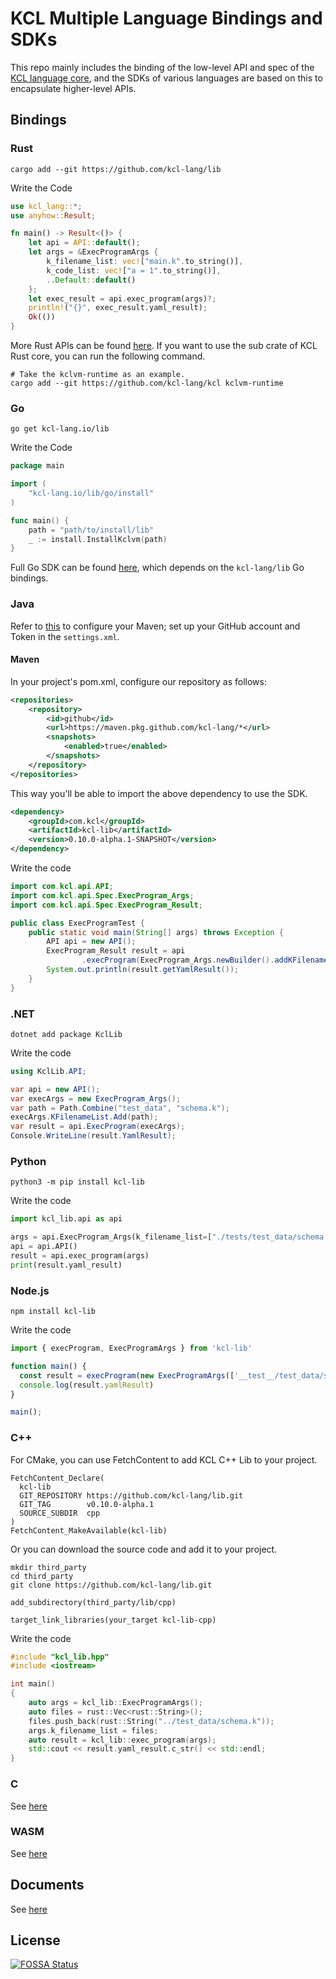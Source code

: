 # KCL Multiple Language Bindings and SDKs

This repo mainly includes the binding of the low-level API and spec of the [KCL language core](https://github.com/kcl-lang/kcl), and the SDKs of various languages are based on this to encapsulate higher-level APIs.

## Bindings

### Rust

```shell
cargo add --git https://github.com/kcl-lang/lib
```

Write the Code

```rust
use kcl_lang::*;
use anyhow::Result;

fn main() -> Result<()> {
    let api = API::default();
    let args = &ExecProgramArgs {
        k_filename_list: vec!["main.k".to_string()],
        k_code_list: vec!["a = 1".to_string()],
        ..Default::default()
    };
    let exec_result = api.exec_program(args)?;
    println!("{}", exec_result.yaml_result);
    Ok(())
}
```

More Rust APIs can be found [here](https://github.com/kcl-lang/kcl). If you want to use the sub crate of KCL Rust core, you can run the following command.

```shell
# Take the kclvm-runtime as an example.
cargo add --git https://github.com/kcl-lang/kcl kclvm-runtime
```

### Go

```shell
go get kcl-lang.io/lib
```

Write the Code

```go
package main

import (
	"kcl-lang.io/lib/go/install"
)

func main() {
    path = "path/to/install/lib"
    _ := install.InstallKclvm(path)
}
```

Full Go SDK can be found [here](https://github.com/kcl-lang/kcl-go), which depends on the `kcl-lang/lib` Go bindings.

### Java

Refer to [this](https://docs.github.com/en/packages/working-with-a-github-packages-registry/working-with-the-apache-maven-registry#authenticating-to-github-packages) to configure your Maven; set up your GitHub account and Token in the `settings.xml`.

#### Maven

In your project's pom.xml, configure our repository as follows:

```xml
<repositories>
    <repository>
        <id>github</id>
        <url>https://maven.pkg.github.com/kcl-lang/*</url>
        <snapshots>
            <enabled>true</enabled>
        </snapshots>
    </repository>
</repositories>
```

This way you'll be able to import the above dependency to use the SDK.

```xml
<dependency>
    <groupId>com.kcl</groupId>
    <artifactId>kcl-lib</artifactId>
    <version>0.10.0-alpha.1-SNAPSHOT</version>
</dependency>
```

Write the code

```java
import com.kcl.api.API;
import com.kcl.api.Spec.ExecProgram_Args;
import com.kcl.api.Spec.ExecProgram_Result;

public class ExecProgramTest {
    public static void main(String[] args) throws Exception {
        API api = new API();
        ExecProgram_Result result = api
                .execProgram(ExecProgram_Args.newBuilder().addKFilenameList("path/to/kcl.k").build());
        System.out.println(result.getYamlResult());
    }
}
```

### .NET

```shell
dotnet add package KclLib
```

Write the code

```cs
using KclLib.API;

var api = new API();
var execArgs = new ExecProgram_Args();
var path = Path.Combine("test_data", "schema.k");
execArgs.KFilenameList.Add(path);
var result = api.ExecProgram(execArgs);
Console.WriteLine(result.YamlResult);
```

### Python

```shell
python3 -m pip install kcl-lib
```

Write the code

```python
import kcl_lib.api as api

args = api.ExecProgram_Args(k_filename_list=["./tests/test_data/schema.k"])
api = api.API()
result = api.exec_program(args)
print(result.yaml_result)
```

### Node.js

```shell
npm install kcl-lib
```

Write the code

```ts
import { execProgram, ExecProgramArgs } from 'kcl-lib'

function main() {
  const result = execProgram(new ExecProgramArgs(['__test__/test_data/schema.k']))
  console.log(result.yamlResult)
}

main();
```

### C++

For CMake, you can use FetchContent to add KCL C++ Lib to your project.

```shell
FetchContent_Declare(
  kcl-lib
  GIT_REPOSITORY https://github.com/kcl-lang/lib.git
  GIT_TAG        v0.10.0-alpha.1
  SOURCE_SUBDIR  cpp
)
FetchContent_MakeAvailable(kcl-lib)
```

Or you can download the source code and add it to your project.

```shell
mkdir third_party
cd third_party
git clone https://github.com/kcl-lang/lib.git
```

```shell
add_subdirectory(third_party/lib/cpp)
```

```shell
target_link_libraries(your_target kcl-lib-cpp)
```

Write the code

```cpp
#include "kcl_lib.hpp"
#include <iostream>

int main()
{
    auto args = kcl_lib::ExecProgramArgs();
    auto files = rust::Vec<rust::String>();
    files.push_back(rust::String("../test_data/schema.k"));
    args.k_filename_list = files;
    auto result = kcl_lib::exec_program(args);
    std::cout << result.yaml_result.c_str() << std::endl;
}
```

### C

See [here](./c/)

### WASM

See [here](./wasm/)

## Documents

See [here](https://www.kcl-lang.io/docs/reference/xlang-api/overview)

## License

[![FOSSA Status](https://app.fossa.com/api/projects/git%2Bgithub.com%2Fkcl-lang%2Flib.svg?type=large)](https://app.fossa.com/projects/git%2Bgithub.com%2Fkcl-lang%2Flib?ref=badge_large)
